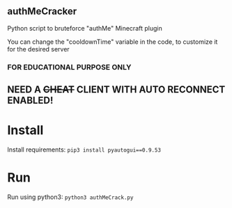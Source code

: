## authMeCracker
Python script to bruteforce "authMe" Minecraft plugin

You can change the "cooldownTime" variable in the code, to customize it for the desired server

### FOR EDUCATIONAL PURPOSE ONLY

## **NEED A ~~CHEAT~~ CLIENT WITH AUTO RECONNECT ENABLED!**

# Install

Install requirements:
`pip3 install pyautogui==0.9.53`

# Run

Run using python3:
`python3 authMeCrack.py`
